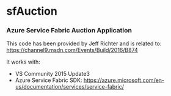 # sfAuction
### Azure Service Fabric Auction Application

This code has been provided by Jeff Richter and is related to:
https://channel9.msdn.com/Events/Build/2016/B874

It works with:
* VS Community 2015 Update3
* Azure Service Fabric SDK: https://azure.microsoft.com/en-us/documentation/services/service-fabric/

